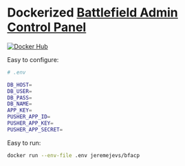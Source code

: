 # Dockerized [Battlefield Admin Control Panel](https://github.com/Prophet731/BFAdminCP)

[![Docker Hub](https://img.shields.io/badge/container-ready-blue.svg?style=flat-square)]()

Easy to configure:

```bash
# .env

DB_HOST=
DB_USER=
DB_PASS=
DB_NAME=
APP_KEY=
PUSHER_APP_ID=
PUSHER_APP_KEY=
PUSHER_APP_SECRET=
```

Easy to run:

```bash
docker run --env-file .env jeremejevs/bfacp
```
